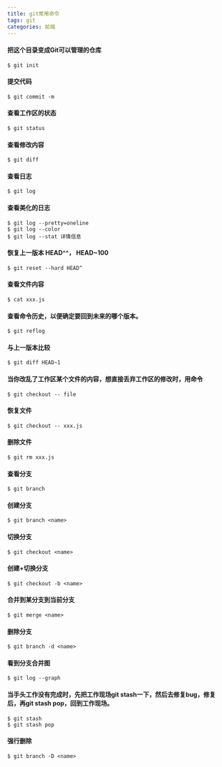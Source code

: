 ```yaml
---
title: git常用命令
tags: git
categories: 前端
---
```



#### 把这个目录变成Git可以管理的仓库

```
$ git init 
```
####  提交代码

```
$ git commit -m 
```

<!--more-->


#### 查看工作区的状态

```
$ git status 
```
#### 查看修改内容

```
$ git diff 
```
#### 查看日志

```
$ git log 
```
#### 查看美化的日志

```
$ git log --pretty=oneline 
$ git log --color 
$ git log --stat 详情信息
```

#### 恢复上一版本 HEAD^^， HEAD~100

```
$ git reset --hard HEAD^ 
```
#### 查看文件内容

```
$ cat xxx.js 
```
#### 查看命令历史，以便确定要回到未来的哪个版本。

```
$ git reflog  
```
#### 与上一版本比较

```
$ git diff HEAD~1 
```
#### 当你改乱了工作区某个文件的内容，想直接丢弃工作区的修改时，用命令

```
$ git checkout -- file  
```
#### 恢复文件

```
$ git checkout -- xxx.js 
```
#### 删除文件 	

```
$ git rm xxx.js 
```
#### 查看分支

```
$ git branch 
```
#### 创建分支

```
$ git branch <name> 
```
#### 切换分支

```
$ git checkout <name> 
```
#### 创建+切换分支

```
$ git checkout -b <name> 
```
#### 合并到某分支到当前分支	

```
$ git merge <name> 
```
#### 删除分支

```
$ git branch -d <name>  
```

#### 看到分支合并图
```
$ git log --graph
```

#### 当手头工作没有完成时，先把工作现场git stash一下，然后去修复bug，修复后，再git stash pop，回到工作现场。
```
$ git stash
$ git stash pop
```

#### 强行删除

```
$ git branch -D <name>
```